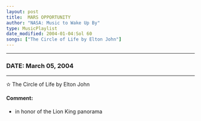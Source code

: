 ```yaml
---
layout: post
title:  MARS OPPORTUNITY
author: "NASA: Music to Wake Up By"
type: MusicPlaylist
date_modified: 2004-01-04:Sol 60
songs: ["The Circle of Life by Elton John"]
---
```


----
### DATE: March 05, 2004
----
✫ The Circle of Life by Elton John

#### Comment:
*  in honor of the Lion King panorama



<br/>
<center>
	<a target="_blank"
	   href="https://twitter.com/intent/tweet?hashtags=Space,NASA,Playlist,NASAWakeupCalls,SpaceProgram&text={{ page.author}}, '{{ page.songs.first }}' {{ page.title }}, {{ page.date | date: '%B %d, %Y' }}. {{ site.url }}{{ page.url }}&via=nasawakeupcalls"><i class="fab fa-twitter" alt="Tweet this page" style="font-size: 1.3em;"></i></a>
	&nbsp; 	<i class="fas fa-user-astronaut" style="font-size: 1.5em;"></i> &nbsp;
    <a type="amzn" search="'The Circle of Life by Elton John'" category="popular music">
    <i class="fab fa-amazon" style="font-size: 1.3em;"></i></a>
</center>
